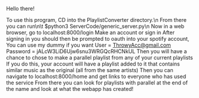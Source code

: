 Hello there!

To use this program, CD into the PlaylistConverter directory.\n
From there you can run\n\t
  $python3 ServerCode/generic_server.py\n
Now in a web browser, go to localhost:8000/login
  Make an account or sign in
After signing in you should then be prompted to oauth into your spotify account,
  You can use my dummy if you want
    User = ThrowyAcc@gmail.com
    Password = jALcW3LiD6Ujw6snu3WRGQcRHCNkUL
Then you will have a chance to chose to make a parallel playlist from any of your
current playlists
If you do this, your account will have a playlist added to it that contains similar
music as the original (all from the same artists)
Then you can navigate to localhost:8000/home and get links to everyone who has used the service
From there you can look for playlists with parallel at the end of the name and
look at what the webapp has created!
